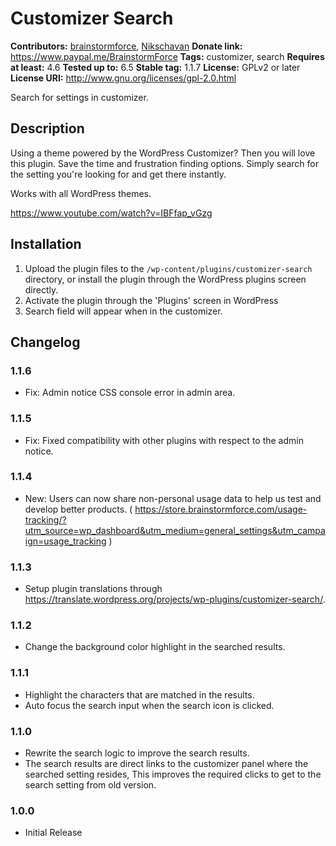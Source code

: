 # Customizer Search #
**Contributors:** [brainstormforce](https://profiles.wordpress.org/brainstormforce), [Nikschavan](https://profiles.wordpress.org/Nikschavan)
**Donate link:** https://www.paypal.me/BrainstormForce
**Tags:** customizer, search
**Requires at least:** 4.6
**Tested up to:** 6.5
**Stable tag:** 1.1.7
**License:** GPLv2 or later
**License URI:** http://www.gnu.org/licenses/gpl-2.0.html

Search for settings in customizer.

## Description ##

Using a theme powered by the WordPress Customizer? Then you will love this plugin. Save the time and frustration finding options. Simply search for the setting you're looking for and get there instantly.

Works with all WordPress themes.

https://www.youtube.com/watch?v=IBFfap_vGzg

## Installation ##

1. Upload the plugin files to the `/wp-content/plugins/customizer-search` directory, or install the plugin through the WordPress plugins screen directly.
1. Activate the plugin through the 'Plugins' screen in WordPress
1. Search field will appear when in the customizer.

## Changelog ##

### 1.1.6 ###
- Fix: Admin notice CSS console error in admin area.

### 1.1.5 ###
- Fix: Fixed compatibility with other plugins with respect to the admin notice.

### 1.1.4 ###
- New: Users can now share non-personal usage data to help us test and develop better products. ( https://store.brainstormforce.com/usage-tracking/?utm_source=wp_dashboard&utm_medium=general_settings&utm_campaign=usage_tracking )

### 1.1.3 ###
- Setup plugin translations through https://translate.wordpress.org/projects/wp-plugins/customizer-search/.

### 1.1.2 ###
- Change the background color highlight in the searched results.

### 1.1.1 ###
- Highlight the characters that are matched in the results.
- Auto focus the search input when the search icon is clicked.

### 1.1.0 ###
- Rewrite the search logic to improve the search results.
- The search results are direct links to the customizer panel where the searched setting resides, This improves the required clicks to get to the search setting from old version.

### 1.0.0 ###
- Initial Release
